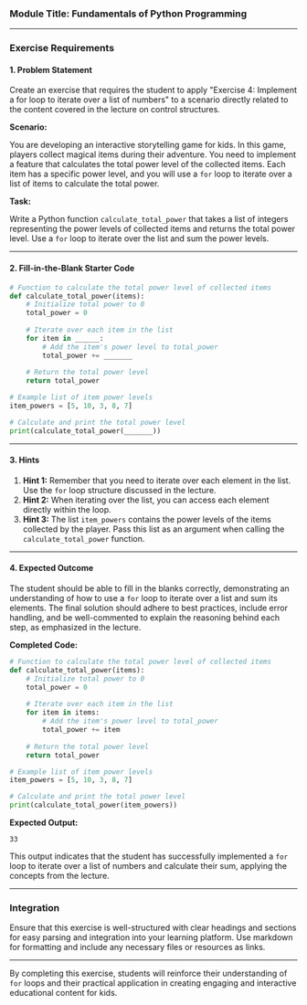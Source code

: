 ### Module Title: Fundamentals of Python Programming

---

### Exercise Requirements

#### 1. **Problem Statement**

Create an exercise that requires the student to apply "Exercise 4: Implement a for loop to iterate over a list of numbers" to a scenario directly related to the content covered in the lecture on control structures.

**Scenario:**

You are developing an interactive storytelling game for kids. In this game, players collect magical items during their adventure. You need to implement a feature that calculates the total power level of the collected items. Each item has a specific power level, and you will use a `for` loop to iterate over a list of items to calculate the total power.

**Task:**

Write a Python function `calculate_total_power` that takes a list of integers representing the power levels of collected items and returns the total power level. Use a `for` loop to iterate over the list and sum the power levels.

---

#### 2. **Fill-in-the-Blank Starter Code**

```python
# Function to calculate the total power level of collected items
def calculate_total_power(items):
    # Initialize total power to 0
    total_power = 0
    
    # Iterate over each item in the list
    for item in ______:
        # Add the item's power level to total_power
        total_power += _______
    
    # Return the total power level
    return total_power

# Example list of item power levels
item_powers = [5, 10, 3, 8, 7]

# Calculate and print the total power level
print(calculate_total_power(_______))
```

---

#### 3. **Hints**

1. **Hint 1:** Remember that you need to iterate over each element in the list. Use the `for` loop structure discussed in the lecture.
2. **Hint 2:** When iterating over the list, you can access each element directly within the loop.
3. **Hint 3:** The list `item_powers` contains the power levels of the items collected by the player. Pass this list as an argument when calling the `calculate_total_power` function.

---

#### 4. **Expected Outcome**

The student should be able to fill in the blanks correctly, demonstrating an understanding of how to use a `for` loop to iterate over a list and sum its elements. The final solution should adhere to best practices, include error handling, and be well-commented to explain the reasoning behind each step, as emphasized in the lecture.

**Completed Code:**

```python
# Function to calculate the total power level of collected items
def calculate_total_power(items):
    # Initialize total power to 0
    total_power = 0
    
    # Iterate over each item in the list
    for item in items:
        # Add the item's power level to total_power
        total_power += item
    
    # Return the total power level
    return total_power

# Example list of item power levels
item_powers = [5, 10, 3, 8, 7]

# Calculate and print the total power level
print(calculate_total_power(item_powers))
```

**Expected Output:**

```
33
```

This output indicates that the student has successfully implemented a `for` loop to iterate over a list of numbers and calculate their sum, applying the concepts from the lecture.

---

### Integration

Ensure that this exercise is well-structured with clear headings and sections for easy parsing and integration into your learning platform. Use markdown for formatting and include any necessary files or resources as links.

---

By completing this exercise, students will reinforce their understanding of `for` loops and their practical application in creating engaging and interactive educational content for kids.